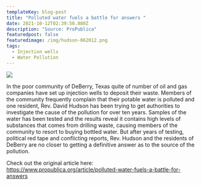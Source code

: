 ```yaml
---
templateKey: blog-post
title: "Polluted water fuels a battle for answers "
date: 2021-10-12T02:39:50.880Z
description: "Source: ProPublica"
featuredpost: false
featuredimage: /img/hudson-062012.png
tags:
  - Injection wells
  - Water Pollution
---
```

![](/img/hudson-062012.png)

In the poor community of DeBerry, Texas quite of number of oil and gas companies have set up injection wells to deposit their waste. Members of the community frequently complain that their potable water is polluted and one resident, Rev. David Hudson has been trying to get authorities to investigate the cause of the pollution for over ten years. 
Samples of the water has been tested and the results reveal it contains high levels of substances that comes from drilling waste, causing members of the community to resort to buying bottled water. But after years of testing, political red tape and conflicting reports, Rev. Hudson and the residents of DeBerry are no closer to getting a definitive answer as to the source of the pollution.

Check out the original article here: <https://www.propublica.org/article/polluted-water-fuels-a-battle-for-answers>